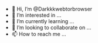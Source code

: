 - 👋 Hi, I’m @Darkkkwebtorbrowser
- 👀 I’m interested in ...
- 🌱 I’m currently learning ...
- 💞️ I’m looking to collaborate on ...
- 📫 How to reach me ...

<!---
Darkkkwebtorbrowser/Darkkkwebtorbrowser is a ✨ special ✨ repository because its `README.md` (this file) appears on your GitHub profile.
You can click the Preview link to take a look at your changes.
--->
